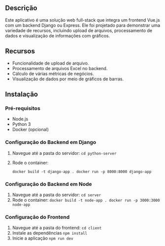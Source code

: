 ## Descrição

Este aplicativo é uma solução web full-stack que integra um frontend Vue.js com um backend Django ou Express. Ele foi projetado para demonstrar uma variedade de recursos, incluindo upload de arquivos, processamento de dados e visualização de informações com gráficos.

## Recursos

- Funcionalidade de upload de arquivo.
- Processamento de arquivos Excel no backend.
- Cálculo de várias métricas de negócios.
- Visualização de dados por meio de gráficos de barras.

## Instalação

### Pré-requisitos

- Node.js
- Python 3
- Docker (opcional)

### Configuração do Backend em Django

1. Navegue até a pasta do servidor:
   ``
   cd python-server
  ``
2. Rode o container:
   
   ``
   docker build -t django-app .
   docker run -p 8000:8000 django-app
   ``

### Configuração do Backend em Node

1. Navegue até a pasta do servidor:
   ``
   cd server
   ``
2. Rode o container:
   ``
   docker build -t node-app .
   docker run -p 3000:3000 node-app
   ``

### Configuração do Frontend

1. Navegue até a pasta do frontend:
   ``
   cd client
   ``
2. Instale as dependências
   ``
   npm install
   ``
3. Inicie a aplicação
   ``
   npm run dev
   ``
   
